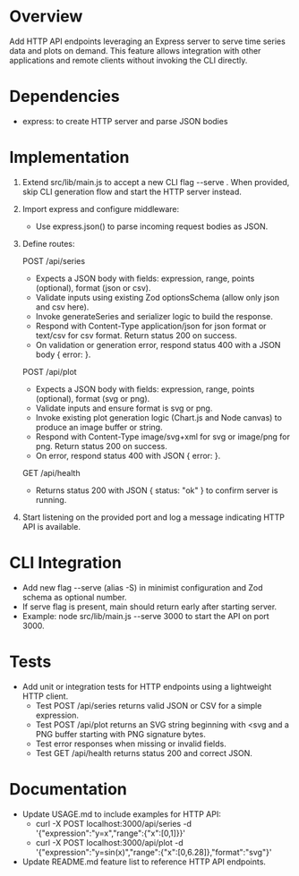 # Overview

Add HTTP API endpoints leveraging an Express server to serve time series data and plots on demand. This feature allows integration with other applications and remote clients without invoking the CLI directly.

# Dependencies

- express: to create HTTP server and parse JSON bodies

# Implementation

1. Extend src/lib/main.js to accept a new CLI flag --serve <port>. When provided, skip CLI generation flow and start the HTTP server instead.
2. Import express and configure middleware:
   - Use express.json() to parse incoming request bodies as JSON.
3. Define routes:
   
   POST /api/series
   - Expects a JSON body with fields: expression, range, points (optional), format (json or csv).
   - Validate inputs using existing Zod optionsSchema (allow only json and csv here).
   - Invoke generateSeries and serializer logic to build the response.
   - Respond with Content-Type application/json for json format or text/csv for csv format. Return status 200 on success.
   - On validation or generation error, respond status 400 with a JSON body { error: <message> }.

   POST /api/plot
   - Expects a JSON body with fields: expression, range, points (optional), format (svg or png).
   - Validate inputs and ensure format is svg or png.
   - Invoke existing plot generation logic (Chart.js and Node canvas) to produce an image buffer or string.
   - Respond with Content-Type image/svg+xml for svg or image/png for png. Return status 200 on success.
   - On error, respond status 400 with JSON { error: <message> }.

   GET /api/health
   - Returns status 200 with JSON { status: "ok" } to confirm server is running.
4. Start listening on the provided port and log a message indicating HTTP API is available.

# CLI Integration

- Add new flag --serve <port> (alias -S) in minimist configuration and Zod schema as optional number.
- If serve flag is present, main should return early after starting server.
- Example: node src/lib/main.js --serve 3000 to start the API on port 3000.

# Tests

- Add unit or integration tests for HTTP endpoints using a lightweight HTTP client.
  - Test POST /api/series returns valid JSON or CSV for a simple expression.
  - Test POST /api/plot returns an SVG string beginning with <svg and a PNG buffer starting with PNG signature bytes.
  - Test error responses when missing or invalid fields.
  - Test GET /api/health returns status 200 and correct JSON.

# Documentation

- Update USAGE.md to include examples for HTTP API:
  - curl -X POST localhost:3000/api/series -d '{"expression":"y=x","range":{"x":[0,1]}}'
  - curl -X POST localhost:3000/api/plot -d '{"expression":"y=sin(x)","range":{"x":[0,6.28]},"format":"svg"}'
- Update README.md feature list to reference HTTP API endpoints.